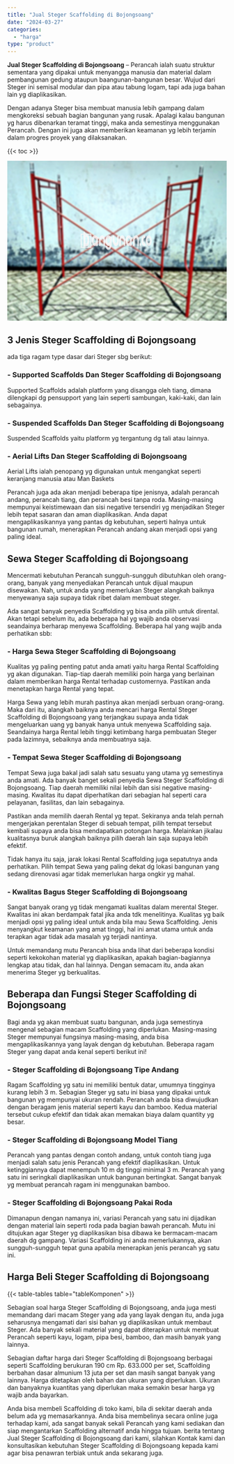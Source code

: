 ```yaml
---
title: "Jual Steger Scaffolding di Bojongsoang"
date: "2024-03-27"
categories: 
  - "harga"
type: "product"
---
```


**Jual Steger Scaffolding di Bojongsoang** – Perancah ialah suatu struktur sementara yang dipakai untuk menyangga manusia dan material dalam pembangunan gedung ataupun baangunan-bangunan besar. Wujud dari Steger ini semisal modular dan pipa atau tabung logam, tapi ada juga bahan lain yg diaplikasikan.

Dengan adanya Steger bisa membuat manusia lebih gampang dalam mengkoreksi sebuah bagian bangunan yang rusak. Apalagi kalau bangunan yg harus dibenarkan teramat tinggi, maka anda semestinya menggunakan Perancah. Dengan ini juga akan memberikan keamanan yg lebih terjamin dalam progres proyek yang dilaksanakan.

{{< toc >}}

![Jual Steger Scaffolding di Bojongsoang](/images/sewa-scaffolding-steger-01.png)

## 3 Jenis Steger Scaffolding di Bojongsoang

ada tiga ragam type dasar dari Steger sbg berikut:

### \- Supported Scaffolds Dan Steger Scaffolding di Bojongsoang

Supported Scaffolds adalah platform yang disangga oleh tiang, dimana dilengkapi dg pensupport yang lain seperti sambungan, kaki-kaki, dan lain sebagainya.

### \- Suspended Scaffolds Dan Steger Scaffolding di Bojongsoang

Suspended Scaffolds yaitu platform yg tergantung dg tali atau lainnya.

### \- Aerial Lifts Dan Steger Scaffolding di Bojongsoang

Aerial Lifts ialah penopang yg digunakan untuk mengangkat seperti keranjang manusia atau Man Baskets

Perancah juga ada akan menjadi beberapa tipe jenisnya, adalah perancah andang, perancah tiang, dan perancah besi tanpa roda. Masing-masing mempunyai keistimewaan dan sisi negative tersendiri yg menjadikan Steger lebih tepat sasaran dan aman diaplikasikan. Anda dapat mengaplikasikannya yang pantas dg kebutuhan, seperti halnya untuk bangunan rumah, menerapkan Perancah andang akan menjadi opsi yang paling ideal.

## Sewa Steger Scaffolding di Bojongsoang

Mencermati kebutuhan Perancah sungguh-sungguh dibutuhkan oleh orang-orang, banyak yang menyediakan Perancah untuk dijual maupun disewakan. Nah, untuk anda yang memerlukan Steger alangkah baiknya menyewanya saja supaya tidak ribet dalam membuat steger.

Ada sangat banyak penyedia Scaffolding yg bisa anda pilih untuk dirental. Akan tetapi sebelum itu, ada beberapa hal yg wajib anda observasi seandainya berharap menyewa Scaffolding. Beberapa hal yang wajib anda perhatikan sbb:

### \- Harga Sewa Steger Scaffolding di Bojongsoang

Kualitas yg paling penting patut anda amati yaitu harga Rental Scaffolding yg akan digunakan. Tiap-tiap daerah memiliki poin harga yang berlainan dalam memberikan harga Rental terhadap customernya. Pastikan anda menetapkan harga Rental yang tepat.

Harga Sewa yang lebih murah pastinya akan menjadi serbuan orang-orang. Maka dari itu, alangkah baiknya anda mencari harga Rental Steger Scaffolding di Bojongsoang yang terjangkau supaya anda tidak mengeluarkan uang yg banyak hanya untuk menyewa Scaffolding saja. Seandainya harga Rental lebih tinggi ketimbang harga pembuatan Steger pada lazimnya, sebaiknya anda membuatnya saja.

### \- Tempat Sewa Steger Scaffolding di Bojongsoang

Tempat Sewa juga bakal jadi salah satu sesuatu yang utama yg semestinya anda amati. Ada banyak banget sekali penyedia Sewa Steger Scaffolding di Bojongsoang. Tiap daerah memiliki nilai lebih dan sisi negative masing-masing. Kwalitas itu dapat diperhatikan dari sebagian hal seperti cara pelayanan, fasilitas, dan lain sebagainya.

Pastikan anda memilih daerah Rental yg tepat. Sekiranya anda telah pernah mengerjakan perentalan Steger di sebuah tempat, pilih tempat tersebut kembali supaya anda bisa mendapatkan potongan harga. Melainkan jikalau kualitasnya buruk alangkah baiknya pilih daerah lain saja supaya lebih efektif.

Tidak hanya itu saja, jarak lokasi Rental Scaffolding juga sepatutnya anda perhatikan. Pilih tempat Sewa yang paling dekat dg lokasi bangunan yang sedang direnovasi agar tidak memerlukan harga ongkir yg mahal.

### \- Kwalitas Bagus Steger Scaffolding di Bojongsoang

Sangat banyak orang yg tidak mengamati kualitas dalam merental Steger. Kwalitas ini akan berdampak fatal jika anda tdk menelitinya. Kualitas yg baik menjadi opsi yg paling ideal untuk anda bila mau Sewa Scaffolding. Jenis menyangkut keamanan yang amat tinggi, hal ini amat utama untuk anda terapkan agar tidak ada masalah yg terjadi nantinya.

Untuk memandang mutu Perancah bisa anda lihat dari beberapa kondisi seperti kekokohan material yg diaplikasikan, apakah bagian-bagiannya lengkap atau tidak, dan hal lainnya. Dengan semacam itu, anda akan menerima Steger yg berkualitas.

## Beberapa dan Fungsi Steger Scaffolding di Bojongsoang

Bagi anda yg akan membuat suatu bangunan, anda juga semestinya mengenal sebagian macam Scaffolding yang diperlukan. Masing-masing Steger mempunyai fungsinya masing-masing, anda bisa mengaplikasikannya yang layak dengan dg kebutuhan. Beberapa ragam Steger yang dapat anda kenal seperti berikut ini!

### \- Steger Scaffolding di Bojongsoang Tipe Andang

Ragam Scaffolding yg satu ini memiliki bentuk datar, umumnya tingginya kurang lebih 3 m. Sebagian Steger yg satu ini biasa yang dipakai untuk bangunan yg mempunyai ukuran rendah. Perancah anda bisa diwujudkan dengan beragam jenis material seperti kayu dan bamboo. Kedua material tersebut cukup efektif dan tidak akan memakan biaya dalam quantity yg besar.

### \- Steger Scaffolding di Bojongsoang Model Tiang

Perancah yang pantas dengan contoh andang, untuk contoh tiang juga menjadi salah satu jenis Perancah yang efektif diaplikasikan. Untuk ketinggiannya dapat menempuh 10 m dg tinggi minimal 3 m. Perancah yang satu ini seringkali diaplikasikan untuk bangunan bertingkat. Sangat banyak yg membuat perancah ragam ini menggunakan bamboo.

### \- Steger Scaffolding di Bojongsoang Pakai Roda

Dimanapun dengan namanya ini, variasi Perancah yang satu ini dijadikan dengan material lain seperti roda pada bagian bawah perancah. Mutu ini ditujukan agar Steger yg diaplikasikan bisa dibawa ke bermacam-macam daerah dg gampang. Variasi Scaffolding ini anda memerlukannya, akan sungguh-sungguh tepat guna apabila menerapkan jenis perancah yg satu ini.

## Harga Beli Steger Scaffolding di Bojongsoang

{{< table-tables table="tableKomponen" >}}

Sebagian soal harga Steger Scaffolding di Bojongsoang, anda juga mesti memandang dari macam Steger yang ada yang layak dengan itu, anda juga seharusnya mengamati dari sisi bahan yg diaplikasikan untuk membaut Steger. Ada banyak sekali material yang dapat diterapkan untuk membuat Perancah seperti kayu, logam, pipa besi, bamboo, dan masih banyak yang lainnya.

Sebagian daftar harga dari Steger Scaffolding di Bojongsoang berbagai seperti Scaffolding berukuran 190 cm Rp. 633.000 per set, Scaffolding berbahan dasar almunium 13 juta per set dan masih sangat banyak yang lainnya. Harga ditetapkan oleh bahan dan ukuran yang diperlukan. Ukuran dan banyaknya kuantitas yang diperlukan maka semakin besar harga yg wajib anda bayarkan.

Anda bisa membeli Scaffolding di toko kami, bila di sekitar daerah anda belum ada yg memasarkannya. Anda bisa membelinya secara online juga terhadap kami, ada sangat banyak sekali Perancah yang kami sediakan dan siap mengantarkan Scaffolding alternatif anda hingga tujuan. berita tentang Jual Steger Scaffolding di Bojongsoang dari kami, silahkan Kontak kami dan konsultasikan kebutuhan Steger Scaffolding di Bojongsoang kepada kami agar bisa penawran terbiak untuk anda sekarang juga.
